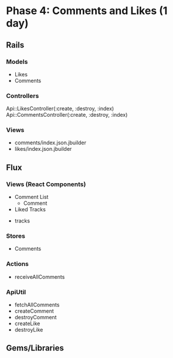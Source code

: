 # Phase 4: Comments and Likes (1 day)

## Rails
### Models
* Likes
* Comments

### Controllers
Api::LikesController(:create, :destroy, :index)
Api::CommentsController(:create, :destroy, :index)

### Views
* comments/index.json.jbuilder
* likes/index.json.jbuilder

## Flux
### Views (React Components)
* Comment List
   - Comment
 * Liked Tracks
  - tracks

### Stores
* Comments

### Actions
* receiveAllComments

### ApiUtil
* fetchAllComments
* createComment
* destroyComment
* createLike
* destroyLike

## Gems/Libraries
